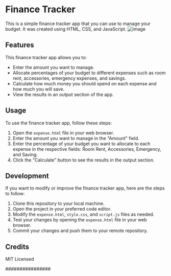 # Finance Tracker

This is a simple finance tracker app that you can use to manage your budget. It was created using HTML, CSS, and JavaScript.
![image](https://github.com/ValenLucrate/Finance-Tracker/assets/130077739/dc00d334-d927-46b6-926a-e2296654dd14)


## Features

This finance tracker app allows you to:

- Enter the amount you want to manage.
- Allocate percentages of your budget to different expenses such as room rent, accessories, emergency expenses, and savings.
- Calculate how much money you should spend on each expense and how much you will save.
- View the results in an output section of the app.

## Usage

To use the finance tracker app, follow these steps:

1. Open the `expense.html` file in your web browser.
2. Enter the amount you want to manage in the "Amount" field.
3. Enter the percentage of your budget you want to allocate to each expense in the respective fields: Room Rent, Accessories, Emergency, and Saving.
4. Click the "Calculate" button to see the results in the output section.

## Development

If you want to modify or improve the finance tracker app, here are the steps to follow:

1. Clone this repository to your local machine.
2. Open the project in your preferred code editor.
3. Modify the `expense.html`, `style.css`, and `script.js` files as needed.
4. Test your changes by opening the `expense.html` file in your web browser.
5. Commit your changes and push them to your remote repository.

## Credits
MIT Licensed

################
